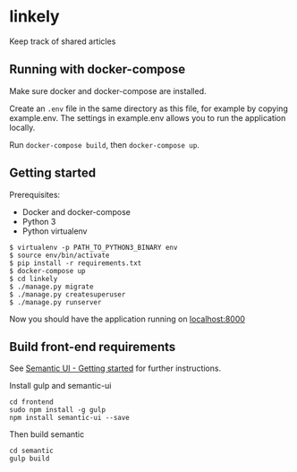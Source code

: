 # linkely
Keep track of shared articles

## Running with docker-compose

Make sure docker and docker-compose are installed.

Create an `.env` file in the same directory as this file, for example
by copying example.env. The settings in example.env allows you to run
the application locally.

Run `docker-compose build`, then `docker-compose up`.

## Getting started

Prerequisites:

* Docker and docker-compose
* Python 3
* Python virtualenv

```
$ virtualenv -p PATH_TO_PYTHON3_BINARY env
$ source env/bin/activate
$ pip install -r requirements.txt
$ docker-compose up
$ cd linkely
$ ./manage.py migrate
$ ./manage.py createsuperuser
$ ./manage.py runserver
```

Now you should have the application running on [localhost:8000](http://localhost:8000)


## Build front-end requirements

See [Semantic UI - Getting started](https://semantic-ui.com/introduction/getting-started.html) for further instructions.

Install gulp and semantic-ui

```
cd frontend
sudo npm install -g gulp
npm install semantic-ui --save
```

Then build semantic

```
cd semantic
gulp build
```
